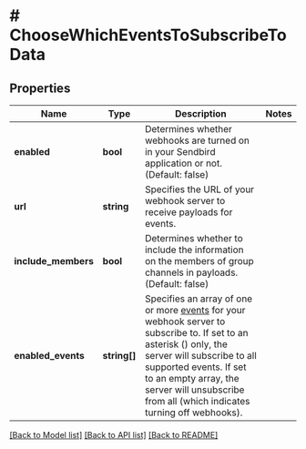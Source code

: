 # # ChooseWhichEventsToSubscribeToData

## Properties

Name | Type | Description | Notes
------------ | ------------- | ------------- | -------------
**enabled** | **bool** | Determines whether webhooks are turned on in your Sendbird application or not. (Default: false) |
**url** | **string** | Specifies the URL of your webhook server to receive payloads for events. |
**include_members** | **bool** | Determines whether to include the information on the members of group channels in payloads. (Default: false) |
**enabled_events** | **string[]** | Specifies an array of one or more [events](#2-webhook-events) for your webhook server to subscribe to. If set to an asterisk () only, the server will subscribe to all supported events. If set to an empty array, the server will unsubscribe from all (which indicates turning off webhooks). |

[[Back to Model list]](../../README.md#models) [[Back to API list]](../../README.md#endpoints) [[Back to README]](../../README.md)
